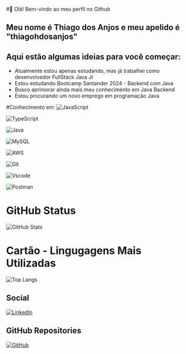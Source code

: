 #👋 Olá! Bem-vindo ao meu perfil no Github

## Meu nome é Thiago dos Anjos e meu apelido é "thiagohdosanjos"

## Aqui estão algumas ideias para você começar:

- Atualmente estou apenas estudando, mas já trabalhei como desenvolvedor FullStack Java Jr
- Estou estudando Bootcamp Santander 2024 - Backend com Java
- Busco aprimorar ainda mais meu conhecimento em Java Backend
- Estou procurando um novo emprego em programação Java

#Conhecimento em:
![JavaScript](https://img.shields.io/badge/JavaScript-F7DF1E?style=for-the-badge&logo=javascript&logoColor=black)

![TypeScript](https://img.shields.io/badge/TypeScript-007ACC?style=for-the-badge&logo=typescript&logoColor=white)

![Java](https://img.shields.io/badge/java-%23ED8B00.svg?style=for-the-badge&logo=openjdk&logoColor=white)

![MySQL](https://img.shields.io/badge/MySQL-00000F?style=for-the-badge&logo=mysql&logoColor=white)

![AWS](https://img.shields.io/badge/AWS-000.svg?style=for-the-badge&logo=amazon-aws&logoColor=white)

![Git](https://img.shields.io/badge/GIT-E44C30?style=for-the-badge&logo=git&logoColor=white)

![Vscode](https://img.shields.io/badge/Vscode-007ACC?style=for-the-badge&logo=visual-studio-code&logoColor=white)

![Postman](https://img.shields.io/badge/Postman-FF6C37.svg?style=for-the-badge&logo=Postman&logoColor=white)

# GitHub Status
![GitHub Stats](https://github-readme-stats.vercel.app/api?username=thiagohdosanjos&theme=transparent&bg_color=000&border_color=30A3DC&show_icons=true&icon_color=30A3DC&title_color=E94D5F&text_color=FFF)

# Cartão - Lingugagens Mais Utilizadas
![Top Langs](https://github-readme-stats-git-masterrstaa-rickstaa.vercel.app/api/top-langs/?username=thiagohdosanjos&bg_color=000&border_color=30A3DC&title_color=E94D5F&text_color=FFF)

## Social
[![LinkedIn](https://img.shields.io/badge/LinkedIn-000?style=for-the-badge&logo=linkedin&logoColor=0E76A8)](https://www.linkedin.com/in/thiagohdosanjos/)

## GitHub Repositories
[![GitHub](https://img.shields.io/badge/GitHub-100000?style=for-the-badge&logo=github&logoColor=white)](https://github.com/thiagohdosanjos?tab=repositories)

